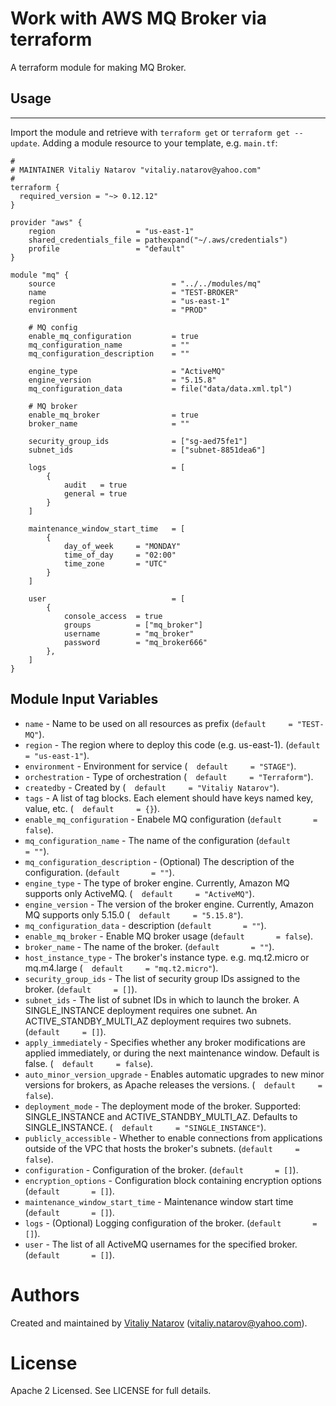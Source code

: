 # Work with AWS MQ Broker via terraform

A terraform module for making MQ Broker.

## Usage
--------

Import the module and retrieve with ```terraform get``` or ```terraform get --update```. Adding a module resource to your template, e.g. `main.tf`:

```
#
# MAINTAINER Vitaliy Natarov "vitaliy.natarov@yahoo.com"
#
terraform {
  required_version = "~> 0.12.12"
}

provider "aws" {
    region                  = "us-east-1"
    shared_credentials_file = pathexpand("~/.aws/credentials")
    profile                 = "default"
}

module "mq" {
    source                          = "../../modules/mq"
    name                            = "TEST-BROKER"
    region                          = "us-east-1"
    environment                     = "PROD"

    # MQ config
    enable_mq_configuration         = true
    mq_configuration_name           = ""
    mq_configuration_description    = ""

    engine_type                     = "ActiveMQ"
    engine_version                  = "5.15.8"
    mq_configuration_data           = file("data/data.xml.tpl")

    # MQ broker
    enable_mq_broker                = true
    broker_name                     = ""
    
    security_group_ids              = ["sg-aed75fe1"]
    subnet_ids                      = ["subnet-8851dea6"]

    logs                            = [
        {
            audit   = true
            general = true
        }
    ]

    maintenance_window_start_time   = [
        {
            day_of_week     = "MONDAY"
            time_of_day     = "02:00"
            time_zone       = "UTC"
        }
    ]

    user                            = [
        {
            console_access  = true
            groups          = ["mq_broker"]
            username        = "mq_broker"
            password        = "mq_broker666"
        },
    ]
}
```

Module Input Variables
----------------------

- `name` - Name to be used on all resources as prefix (`default     = "TEST-MQ"`).
- `region` - The region where to deploy this code (e.g. us-east-1). (`default     = "us-east-1"`). 
- `environment` - Environment for service (`  default     = "STAGE"`).
- `orchestration` - Type of orchestration (`  default     = "Terraform"`).
- `createdby` - Created by (`  default     = "Vitaliy Natarov"`).
- `tags` - A list of tag blocks. Each element should have keys named key, value, etc. (`  default     = {}`).
- `enable_mq_configuration` - Enabele MQ configuration (`default       = false`).
- `mq_configuration_name` - The name of the configuration (`default       = ""`).
- `mq_configuration_description` - (Optional) The description of the configuration. (`default       = ""`).
- `engine_type` - The type of broker engine. Currently, Amazon MQ supports only ActiveMQ. (`  default     = "ActiveMQ"`).
- `engine_version` - The version of the broker engine. Currently, Amazon MQ supports only 5.15.0 (`  default     = "5.15.8"`).
- `mq_configuration_data` - description (`default       = ""`).
- `enable_mq_broker` - Enable MQ broker usage (`default       = false`).
- `broker_name` - The name of the broker. (`default       = ""`).
- `host_instance_type` - The broker's instance type. e.g. mq.t2.micro or mq.m4.large (`  default     = "mq.t2.micro"`).
- `security_group_ids` - The list of security group IDs assigned to the broker. (`default     = []`).
- `subnet_ids` - The list of subnet IDs in which to launch the broker. A SINGLE_INSTANCE deployment requires one subnet. An ACTIVE_STANDBY_MULTI_AZ deployment requires two subnets. (`default     = []`).
- `apply_immediately` - Specifies whether any broker modifications are applied immediately, or during the next maintenance window. Default is false. (`  default     = false`).
- `auto_minor_version_upgrade` - Enables automatic upgrades to new minor versions for brokers, as Apache releases the versions. (`  default     = false`).
- `deployment_mode` - The deployment mode of the broker. Supported: SINGLE_INSTANCE and ACTIVE_STANDBY_MULTI_AZ. Defaults to SINGLE_INSTANCE. (`  default     = "SINGLE_INSTANCE"`).
- `publicly_accessible` - Whether to enable connections from applications outside of the VPC that hosts the broker's subnets. (`default     = false`).
- `configuration` - Configuration of the broker. (`default       = []`).
- `encryption_options` - Configuration block containing encryption options (`default       = []`).
- `maintenance_window_start_time` - Maintenance window start time (`default       = []`).
- `logs` - (Optional) Logging configuration of the broker. (`default       = []`).
- `user` - The list of all ActiveMQ usernames for the specified broker. (`default       = []`).


Authors
=======

Created and maintained by [Vitaliy Natarov](https://github.com/SebastianUA)
(vitaliy.natarov@yahoo.com).

License
=======

Apache 2 Licensed. See LICENSE for full details.
